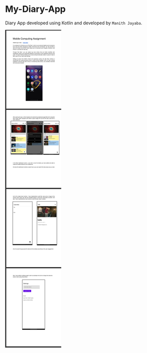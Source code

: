 # My-Diary-App

Diary App developed using Kotlin and developed by `Manith Jayaba`.

![Documentation](img/doc.png)

